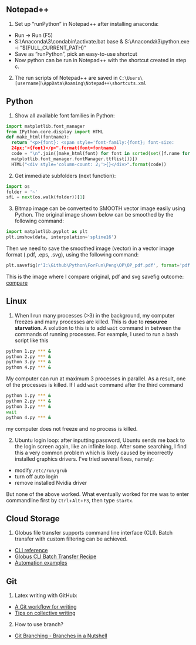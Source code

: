 ## Notepad++
1. Set up “runPython” in Notepad++ after installing anaconda:
  - Run -> Run (F5)
  - S:\Anaconda\3\condabin\activate.bat base & S:\Anaconda\3\python.exe -i "$(FULL_CURRENT_PATH)"
  - Save as “runPython”, pick an easy-to-use shortcut
  - Now python can be run in Notepad++ with the shortcut created in step c.
2. The run scripts of Notepad++ are saved in `C:\Users\[username]\AppData\Roaming\Notepad++\shortcuts.xml`

## Python
1. Show all available font families in Python:
```python
import matplotlib.font_manager
from IPython.core.display import HTML
def make_html(fontname):
  return "<p>{font}: <span style='font-family:{font}; font-size:
  24px;'>{font}</p>".format(font=fontname)
  code = "\n".join([make_html(font) for font in sorted(set([f.name for f in
  matplotlib.font_manager.fontManager.ttflist]))])
  HTML("<div style='column-count: 2;'>{}</div>".format(code))
```

2. Get immediate subfolders (next function):
```python
import os
folder = '~'
sfL = next(os.walk(folder))[1]
```

3. Bitmap image can be converted to SMOOTH vector image easily using Python. The original
image shown below can be smoothed by the following command:
```python
import matplotlib.pyplot as plt
plt.imshow(data, interpolation='spline16')
```
Then we need to save the smoothed image (vector) in a vector image format (.pdf, .eps, .svg),
using the following command:
```python
plt.savefig(r'I:\Github\Python\ForFun\Peng\OP\OP_pdf.pdf', format='pdf')
```
This is the image where I compare original, pdf and svg savefig outcome:
[compare](./img/svg-pdf-compare.pdf)

## Linux
1. When I run many processes (>3) in the background, my computer freezes and many processes are killed. This is due to **resource starvation**. A solution to this is to add `wait` command in between the commands of running processes. For example, I used to run a bash script like this
```bash
python 1.py *** &
python 2.py *** &
python 3.py *** &
python 4.py *** &
```
My computer can run at maximum 3 processes in parallel. As a result, one of the processes is killed. If I add `wait` command after the third command
```bash
python 1.py *** &
python 2.py *** &
python 3.py *** &
wait
python 4.py *** &
```
my computer does not freeze and no process is killed.

2. Ubuntu login loop: after inputting password, Ubuntu sends me back to the login screen again, like an infinite loop. After some searching, I find this a very common problem which is likely caused by incorrectly installed graphics drivers. I've tried several fixes, namely:
  - modify `/etc/run/grub`
  - turn off auto login
  - remove installed Nvidia driver

  But none of the above worked. What eventually worked for me was to enter commandline first by `Ctrl`+`Alt`+`F3`, then type `startx`.

## Cloud Storage
1. Globus file transfer supports command line interface (CLI). Batch transfer with custom filtering can be achieved.
  - [CLI reference](https://docs.globus.org/cli/reference/)
  - [Globus CLI Batch Transfer Recipe](https://www.globus.org/blog/globus-cli-batch-transfer-recipe)
  - [Automation examples](https://github.com/globus/automation-examples#getting-started)

## Git
1. Latex writing with GitHub:
  - [A Git workflow for writing](https://rvprasad.medium.com/a-git-workflow-for-writing-papers-in-latex-4cfb31be4b06)
  - [Tips on collective writing](https://education.github.community/t/github-latex-for-collaborative-writing/35875)
2. How to use branch?
  - [Git Branching - Branches in a Nutshell](https://git-scm.com/book/en/v2/Git-Branching-Branches-in-a-Nutshell)
